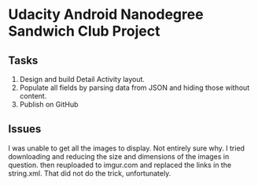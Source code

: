 # Udacity Android Nanodegree Sandwich Club Project

## Tasks

1. Design and build Detail Activity layout.
2. Populate all fields by parsing data from JSON and hiding those without content.
3. Publish on GitHub

## Issues

I was unable to get all the images to display. Not entirely sure why. I tried downloading and reducing the size and dimensions of the images in question. then reuploaded to imgur.com and replaced the links in the string.xml. That did not do the trick, unfortunately.
